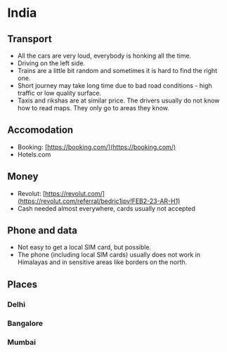 # India

## Transport
- All the cars are very loud, everybody is honking all the time.
- Driving on the left side.
- Trains are a little bit random and sometimes it is hard to find the right one.
- Short journey may take long time due to bad road conditions - high traffic or low quality surface.
- Taxis and rikshas are at similar price. The drivers usually do not know how to read maps. They only go to areas they know.

## Accomodation
- Booking: [https://booking.com/](https://booking.com/)
- Hotels.com

## Money
- Revolut: [https://revolut.com/](https://revolut.com/referral/bedric1jpv!FEB2-23-AR-H1)
- Cash needed almost everywhere, cards usually not accepted

## Phone and data
- Not easy to get a local SIM card, but possible.
- The phone (including local SIM cards) usually does not work in Himalayas and in sensitive areas like borders on the north.

## Places

### Delhi

### Bangalore

### Mumbai
